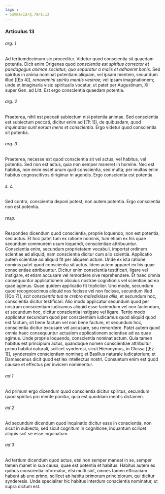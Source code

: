 ```yaml
---
tags : 
- Summa/Ia/q.79/a.13
---
```


### Articulus 13

###### arg. 1
Ad tertiumdecimum sic proceditur. Videtur quod conscientia sit quaedam potentia. Dicit enim Origenes quod *conscientia est spiritus corrector et paedagogus animae sociatus, quo separatur a malis et adhaeret bonis*. Sed spiritus in anima nominat potentiam aliquam, vel ipsam mentem, secundum illud [[Ep 4]], *renovamini spiritu mentis vestrae*; vel ipsam imaginationem; unde et imaginaria visio spiritualis vocatur, ut patet per Augustinum, XII super Gen. ad Litt. Est ergo conscientia quaedam potentia.

###### arg. 2
Praeterea, nihil est peccati subiectum nisi potentia animae. Sed conscientia est subiectum peccati, dicitur enim ad [[Tt 1]], de quibusdam, quod *inquinatae sunt eorum mens et conscientia*. Ergo videtur quod conscientia sit potentia.

###### arg. 3
Praeterea, necesse est quod conscientia sit vel actus, vel habitus, vel potentia. Sed non est actus, quia non semper maneret in homine. Nec est habitus, non enim esset unum quid conscientia, sed multa; per multos enim habitus cognoscitivos dirigimur in agendis. Ergo conscientia est potentia.

###### s. c.
Sed contra, conscientia deponi potest, non autem potentia. Ergo conscientia non est potentia.

###### resp.
Respondeo dicendum quod conscientia, proprie loquendo, non est potentia, sed actus. Et hoc patet tum ex ratione nominis, tum etiam ex his quae secundum communem usum loquendi, conscientiae attribuuntur. Conscientia enim, secundum proprietatem vocabuli, importat ordinem scientiae ad aliquid, nam conscientia dicitur cum alio scientia. Applicatio autem scientiae ad aliquid fit per aliquem actum. Unde ex ista ratione nominis patet quod conscientia sit actus. Idem autem apparet ex his quae conscientiae attribuuntur. Dicitur enim conscientia testificari, ligare vel instigare, et etiam accusare vel remordere sive reprehendere. Et haec omnia consequuntur applicationem alicuius nostrae cognitionis vel scientiae ad ea quae agimus. Quae quidem applicatio fit tripliciter. Uno modo, secundum quod recognoscimus aliquid nos fecisse vel non fecisse, secundum illud [[Qo 7]], *scit conscientia tua te crebro maledixisse aliis*, et secundum hoc, conscientia dicitur testificari. Alio modo applicatur secundum quod per nostram conscientiam iudicamus aliquid esse faciendum vel non faciendum, et secundum hoc, dicitur conscientia instigare vel ligare. Tertio modo applicatur secundum quod per conscientiam iudicamus quod aliquid quod est factum, sit bene factum vel non bene factum, et secundum hoc, conscientia dicitur excusare vel accusare, seu remordere. Patet autem quod omnia haec consequuntur actualem applicationem scientiae ad ea quae agimus. Unde proprie loquendo, conscientia nominat actum. Quia tamen habitus est principium actus, quandoque nomen conscientiae attribuitur primo habitui naturali, scilicet synderesi, sicut Hieronymus, in Glossa [[Ez 1]], synderesim conscientiam nominat; et Basilius naturale iudicatorium; et Damascenus dicit quod est lex intellectus nostri. Consuetum enim est quod causae et effectus per invicem nominentur.

###### ad 1
Ad primum ergo dicendum quod conscientia dicitur spiritus, secundum quod spiritus pro mente ponitur, quia est quoddam mentis dictamen.

###### ad 2
Ad secundum dicendum quod inquinatio dicitur esse in conscientia, non sicut in subiecto, sed sicut cognitum in cognitione, inquantum scilicet aliquis scit se esse inquinatum.

###### ad 3
Ad tertium dicendum quod actus, etsi non semper maneat in se, semper tamen manet in sua causa, quae est potentia et habitus. Habitus autem ex quibus conscientia informatur, etsi multi sint, omnes tamen efficaciam habent ab uno primo, scilicet ab habitu primorum principiorum, qui dicitur synderesis. Unde specialiter hic habitus interdum conscientia nominatur, ut supra dictum est.

